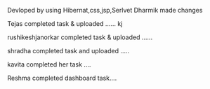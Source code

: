 Devloped by using Hibernat,css,jsp,Serlvet
Dharmik made changes

Tejas completed task & uploaded ......
kj

rushikeshjanorkar completed task & uploaded ......


shradha completed task and uploaded .....

kavita completed her task ....

Reshma completed dashboard task....